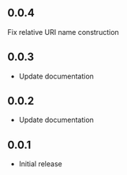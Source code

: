 
## 0.0.4

Fix relative URI name construction

## 0.0.3

* Update documentation

## 0.0.2

* Update documentation

## 0.0.1

* Initial release
